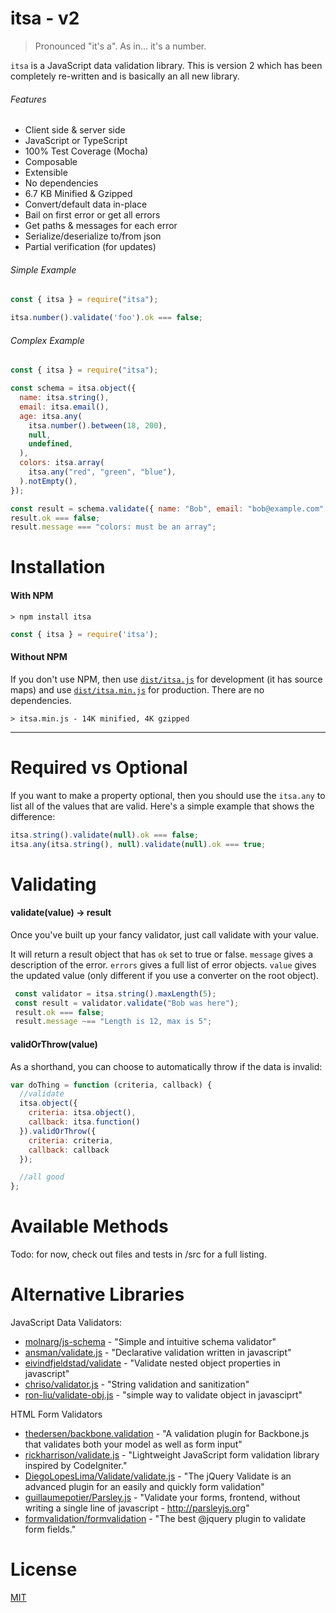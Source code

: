 
# itsa - v2

> Pronounced "it's a". As in... it's a number.

`itsa` is a JavaScript data validation library. This is version 2 which has been completely re-written and is basically an all new library.

###### Features

 - Client side & server side
 - JavaScript or TypeScript
 - 100% Test Coverage (Mocha)
 - Composable
 - Extensible
 - No dependencies
 - 6.7 KB Minified & Gzipped
 - Convert/default data in-place
 - Bail on first error or get all errors
 - Get paths & messages for each error
 - Serialize/deserialize to/from json
 - Partial verification (for updates)

###### Simple Example

```js
const { itsa } = require("itsa");

itsa.number().validate('foo').ok === false;
```

###### Complex Example

```js
const { itsa } = require("itsa");

const schema = itsa.object({
  name: itsa.string(),
  email: itsa.email(),
  age: itsa.any(
    itsa.number().between(18, 200),
    null,
    undefined,
  ),
  colors: itsa.array(
    itsa.any("red", "green", "blue"),
  ).notEmpty(),
});

const result = schema.validate({ name: "Bob", email: "bob@example.com" });
result.ok === false;
result.message === "colors: must be an array";
```


# Installation

#### With NPM

    > npm install itsa

``` js
const { itsa } = require('itsa');
```

#### Without NPM

If you don't use NPM, then use [`dist/itsa.js`](https://raw.githubusercontent.com/bendytree/node-itsa/master/dist/itsa.js) for development (it has source maps) and
use [`dist/itsa.min.js`](https://raw.githubusercontent.com/bendytree/node-itsa/master/dist/itsa.min.js) for production. There are no dependencies.

    > itsa.min.js - 14K minified, 4K gzipped


------------------------------------------------

# Required vs Optional

If you want to make a property optional, then you should use the `itsa.any` to list all
of the values that are valid.  Here's a simple example that shows the difference:

``` js
itsa.string().validate(null).ok === false;
itsa.any(itsa.string(), null).validate(null).ok === true;
```






# Validating

#### validate(value) -> result

Once you've built up your fancy validator, just call validate with your value.

It will return a result object that has `ok` set to true or false. `message` gives a description of the error. `errors` gives a full list of error objects. `value` gives the updated value (only different if you use a converter on the root object).

``` js
 const validator = itsa.string().maxLength(5);
 const result = validator.validate("Bob was here");
 result.ok === false;
 result.message ~== "Length is 12, max is 5";
```

#### validOrThrow(value)

As a shorthand, you can choose to automatically throw if the data is invalid:

```js
var doThing = function (criteria, callback) {
  //validate
  itsa.object({
    criteria: itsa.object(),
    callback: itsa.function()
  }).validOrThrow({
    criteria: criteria,
    callback: callback
  });

  //all good
};
```

# Available Methods

Todo: for now, check out files and tests in /src for a full listing.


# Alternative Libraries

JavaScript Data Validators:

- [molnarg/js-schema](https://github.com/molnarg/js-schema/) - "Simple and intuitive schema validator"
- [ansman/validate.js](https://github.com/ansman/validate.js) - "Declarative validation written in javascript"
- [eivindfjeldstad/validate](https://github.com/eivindfjeldstad/validate) - "Validate nested object properties in javascript"
- [chriso/validator.js](https://github.com/chriso/validator.js) - "String validation and sanitization"
- [ron-liu/validate-obj.js](https://github.com/ron-liu/validate-obj.js) - "simple way to validate object in javasciprt"

HTML Form Validators

- [thedersen/backbone.validation](https://github.com/thedersen/backbone.validation) - "A validation plugin for Backbone.js that validates both your model as well as form input"
- [rickharrison/validate.js](https://github.com/rickharrison/validate.js) - "Lightweight JavaScript form validation library inspired by CodeIgniter."
- [DiegoLopesLima/Validate/validate.js](https://github.com/DiegoLopesLima/Validate) - "The jQuery Validate is an advanced plugin for an easily and quickly form validation"
- [guillaumepotier/Parsley.js](https://github.com/guillaumepotier/Parsley.js) - "Validate your forms, frontend, without writing a single line of javascript - http://parsleyjs.org"
- [formvalidation/formvalidation](https://github.com/formvalidation/formvalidation) - "The best @jquery plugin to validate form fields."




# License

[MIT](https://github.com/bendytree/node-itsa/blob/master/LICENSE)


